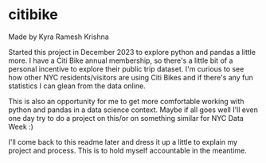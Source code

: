 # citibike

Made by Kyra Ramesh Krishna

Started this project in December 2023 to explore python and pandas a little more. I have a Citi Bike annual membership, so there's a little bit of a personal incentive to explore their public trip dataset. I'm curious to see how other NYC residents/visitors are using Citi Bikes and if there's any fun statistics I can glean from the data online. 

This is also an opportunity for me to get more comfortable working with python and pandas in a data science context. Maybe if all goes well I'll even one day try to do a project on this/or on something similar for NYC Data Week :) 

I'll come back to this readme later and dress it up a little to explain my project and process. This is to hold myself accountable in the meantime. 
